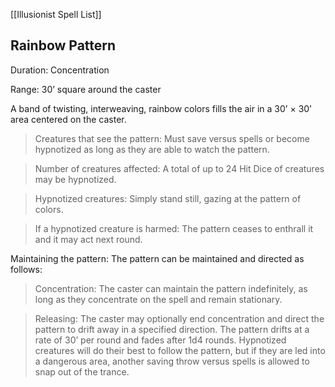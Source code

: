 [[Illusionist Spell List]]

## Rainbow Pattern   

Duration: Concentration

Range: 30’ square around the caster

A band of twisting, interweaving, rainbow colors fills the air in a 30’ × 30’ area centered on the caster.

> Creatures that see the pattern: Must save versus spells or become hypnotized as long as they are able to watch the pattern.

> Number of creatures affected: A total of up to 24 Hit Dice of creatures may be hypnotized.

> Hypnotized creatures: Simply stand still, gazing at the pattern of colors.

> If a hypnotized creature is harmed: The pattern ceases to enthrall it and it may act next round.

Maintaining the pattern: The pattern can be maintained and directed as follows:

> Concentration: The caster can maintain the pattern indefinitely, as long as they concentrate on the spell and remain stationary.

> Releasing: The caster may optionally end concentration and direct the pattern to drift away in a specified direction. The pattern drifts at a rate of 30’ per round and fades after 1d4 rounds. Hypnotized creatures will do their best to follow the pattern, but if they are led into a dangerous area, another saving throw versus spells is allowed to snap out of the trance.